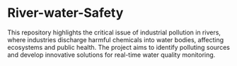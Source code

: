 # River-water-Safety
This repository highlights the critical issue of industrial pollution in rivers, where industries discharge harmful chemicals into water bodies, affecting ecosystems and public health. The project aims to identify polluting sources and develop innovative solutions for real-time water quality monitoring.
